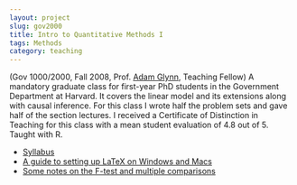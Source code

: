 ```yaml
---
layout: project
slug: gov2000
title: Intro to Quantitative Methods I
tags: Methods
category: teaching
---
```


(Gov 1000/2000, Fall 2008, Prof. [Adam Glynn][ag], Teaching Fellow) A
mandatory graduate class for first-year PhD students in the Government
Department at Harvard. It covers the linear model and its extensions
along with causal inference. For this class I wrote half the problem
sets and gave half of the section lectures. I received a Certificate
of Distinction in Teaching for this class with a mean student
evaluation of 4.8 out of 5. Taught with R.
    
* [Syllabus][]
* [A guide to setting up LaTeX on Windows and Macs][latex]
* [Some notes on the F-test and multiple comparisons][ftests]


[ag]: http://scholar.iq.harvard.edu/aglynn
[Syllabus]: /files/teaching/gov2000-syllabus.pdf
[latex]: /latex.html
[ftests]: /files/teaching/ftests.pdf
